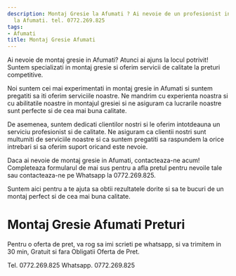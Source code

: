 ```yaml
---
description: Montaj Gresie la Afumati ? Ai nevoie de un profesionist in Montaj Gresie
  la Afumati. tel. 0772.269.825
tags:
- Afumati
title: Montaj Gresie Afumati
---
```



Ai nevoie de montaj gresie in Afumati? Atunci ai ajuns la locul potrivit! Suntem specializati in montaj gresie si oferim servicii de calitate la preturi competitive. 

Noi suntem cei mai experimentati in montaj gresie in Afumati si suntem pregatiti sa iti oferim serviciile noastre. Ne mandrim cu experienta noastra si cu abilitatile noastre in montajul gresiei si ne asiguram ca lucrarile noastre sunt perfecte si de cea mai buna calitate. 

De asemenea, suntem dedicati clientilor nostri si le oferim intotdeauna un serviciu profesionist si de calitate. Ne asiguram ca clientii nostri sunt multumiti de serviciile noastre si ca suntem pregatiti sa raspundem la orice intrebari si sa oferim suport oricand este nevoie. 

Daca ai nevoie de montaj gresie in Afumati, contacteaza-ne acum! Completeaza formularul de mai sus pentru a afla pretul pentru nevoile tale sau contacteaza-ne pe Whatsapp la 0772.269.825. 

Suntem aici pentru a te ajuta sa obtii rezultatele dorite si sa te bucuri de un montaj perfect si de cea mai buna calitate. 



# Montaj Gresie Afumati Preturi
Pentru o oferta de pret, va rog sa imi scrieti pe whatsapp, si va trimitem in 30 min, Gratuit si fara Obligatii Oferta de Pret.

Tel. 0772.269.825
Whatsapp. 0772.269.825